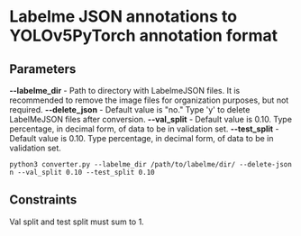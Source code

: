 # Labelme JSON annotations to YOLOv5PyTorch annotation format  

## Parameters 
**--labelme_dir** - Path to directory with LabelmeJSON files. It is recommended to remove the image files for organization purposes, but not required. 
**--delete_json** - Default value is "no." Type 'y' to delete LabelMeJSON files after conversion.
**--val_split** - Default value is 0.10. Type percentage, in decimal form, of data to be in validation set. 
**--test_split** - Default value is 0.10. Type percentage, in decimal form, of data to be in validation set. 

`
  python3 converter.py --labelme_dir /path/to/labelme/dir/ --delete-json n --val_split 0.10 --test_split 0.10 
`
## Constraints 
Val split and test split must sum to 1. 

